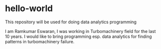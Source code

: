# hello-world
This repository will be used for doing data analytics programming

I am Ramkumar Eswaran, I was working in Turbomachinery field for the last 10 years. I would like to bring programming esp. data analytics for finding patterns in turbomachinery failure.
